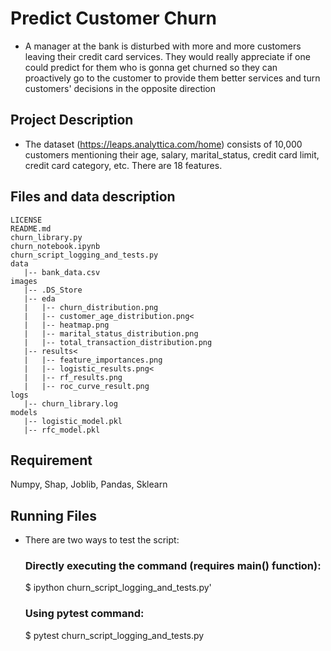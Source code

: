 # Predict Customer Churn

- A manager at the bank is disturbed with more and more customers leaving their credit card services. They would really appreciate if one could predict for them who is gonna get churned so they can proactively go to the customer to provide them better services and turn customers' decisions in the opposite direction

## Project Description

- The dataset (https://leaps.analyttica.com/home) consists of 10,000 customers mentioning their age, salary, marital_status, credit card limit, credit card category, etc. There are 18 features.

## Files and data description
```
LICENSE
README.md
churn_library.py
churn_notebook.ipynb
churn_script_logging_and_tests.py
data
   |-- bank_data.csv
images
   |-- .DS_Store
   |-- eda
   |   |-- churn_distribution.png
   |   |-- customer_age_distribution.png<
   |   |-- heatmap.png
   |   |-- marital_status_distribution.png
   |   |-- total_transaction_distribution.png
   |-- results<
   |   |-- feature_importances.png
   |   |-- logistic_results.png<
   |   |-- rf_results.png
   |   |-- roc_curve_result.png
logs
   |-- churn_library.log
models
   |-- logistic_model.pkl
   |-- rfc_model.pkl
```

## Requirement
Numpy, Shap, Joblib, Pandas, Sklearn

## Running Files
- There are two ways to test the script:
     ### Directly executing the command (requires main() function):
     $ ipython churn_script_logging_and_tests.py'
     ### Using pytest command:
     $ pytest churn_script_logging_and_tests.py


